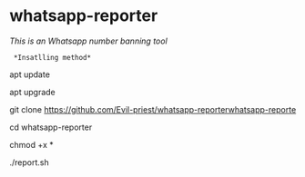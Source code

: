 # whatsapp-reporter 

*This is an Whatsapp number banning tool*

     *Insatlling method* 
     
  apt update 
  
  apt upgrade 
  
  git clone https://github.com/Evil-priest/whatsapp-reporterwhatsapp-reporte 
  
  cd whatsapp-reporter 
  
  chmod +x * 
  
  ./report.sh
